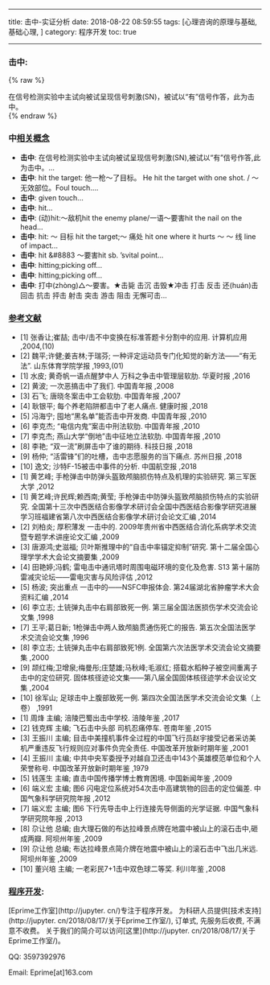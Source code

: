 
---
title: 击中-实证分析
date: 2018-08-22 08:59:55
tags: [心理咨询的原理与基础, 基础心理, ]
category: 程序开发
toc: true

---



<span></span>
<!-- more -->



### 击中:

{% raw %}
<div class="p1">在信号检测实验中主试向被试呈现信号刺激(SN)，被试以“有”信号作答，此为击中。</div>
{% endraw %}



### [](/tags//)中[相关概念](/categories/程序开发)

- **击中**: 在信号检测实验中主试向被试呈现信号刺激(SN),被试以“有”信号作答,此为击中。...
- **击中**: hit the target: 他一枪～了目标。 He hit the target with one shot. / ～无效部位。Foul touch....
- **击中**: given touch...
- **击中**: hit...
- **击中**: (动)hit:～敌机hit the enemy plane/一语～要害hit the nail on the head...
- **击中**: hit: ～ 目标 hit the target;～ 痛处 hit one where it hurts ～ ～ 线 line of impact...
- **击中**: hit &#8883 ～要害hit sb. ’svital point...
- **击中**: hitting;picking off...
- **击中**: hitting;picking off...
- **击中**: 打中(zhòng)△～要害。★击毙 击沉 击毁★冲击 打击 反击 还(huán)击 回击 抗击 抨击 射击 突击 游击 阻击 无懈可击...


### [](/tags//)[参考文献](/categories/程序开发/)

- [1]  张香让;崔喆; 击中/击不中变换在标准答题卡分割中的应用. 计算机应用 ,2004,(10)
- [2]  魏平;许健;姜吉林;于瑞芬; 一种评定运动员专门化知觉的新方法——“有无法”. 山东体育学院学报 ,1993,(01)
- [1]  水皮; 黄奇帆一语点醒梦中人  万科之争击中管理层软肋. 华夏时报 ,2016
- [2]  黄波; 一次恶搞击中了我们. 中国青年报 ,2008
- [3]  石飞; 唐晓冬案击中工会软肋. 中国青年报 ,2007
- [4]  耿银平; 每个养老陷阱都击中了老人痛点. 健康时报 ,2018
- [5]  冯海宁; 囤地“黑名单”能否击中开发商. 中国青年报 ,2010
- [6]  李克杰; “电信内鬼”案击中刑法软肋. 中国青年报 ,2010
- [7]  李克杰; 燕山大学“倒地”击中征地立法软肋. 中国青年报 ,2010
- [8]  李艳; “双一流”刷屏击中了谁的期待. 科技日报 ,2018
- [9]  杨仲; “活雷锋”们的吐槽，击中志愿服务的当下痛点. 苏州日报 ,2018
- [10]  逸文; 沙特F-15被击中事件的分析. 中国航空报 ,2018
- [1]  黄艺峰; 手枪弹击中防弹头盔致颅脑损伤特点及机理的实验研究. 第三军医大学 ,2012
- [1]  黄艺峰;许民辉;赖西南;黄莹; 手枪弹击中防弹头盔致颅脑损伤特点的实验研究. 全国第十三次中西医结合影像学术研讨会全国中西医结合影像学研究进展学习班福建省第八次中西医结合影像学术研讨会论文汇编 ,2014
- [2]  刘柏炎; 厚积薄发  一击中的. 2009年贵州省中西医结合消化系病学术交流暨专题学术讲座论文汇编 ,2009
- [3]  唐源鸿;史滋福; 贝叶斯推理中的“自击中率锚定抑制”研究. 第十二届全国心理学学术大会论文摘要集 ,2009
- [4]  田艳婷;冯鹤; 雷电击中通讯塔时周围电磁环境的变化及危害. S13 第十届防雷减灾论坛——雷电灾害与风险评估 ,2012
- [5]  杨波; 突出重点  一击中的——NSFC申报体会. 第24届湖北省肿瘤学术大会资料汇编 ,2014
- [6]  李立志; 土铳弹丸击中右肩部致死一例. 第三届全国法医损伤学术交流会论文集 ,1998
- [7]  王平;葛日新; 1枪弹击中两人致颅脑贯通伤死亡的报告. 第五次全国法医学术交流会论文集 ,1996
- [8]  李立志; 土铳弹丸击中右肩部致死1例. 全国第六次法医学术交流会论文摘要集 ,2000
- [9]  颉红梅;卫增泉;梅曼彤;庄楚雄;马秋峰;毛淑红; 搭载水稻种子被空间重离子击中的定位研究. 固体核径迹论文集——第八届全国固体核径迹学术会议论文集 ,2004
- [10]  徐军山; 足球击中上腹部致死一例. 第四次全国法医学术交流会论文集（上卷） ,1991
- [1]  周烽 主编; 涪陵巴蜀出击中学校. 涪陵年鉴 ,2017
- [2]  钱克辉 主编; 飞石击中头部 司机忍痛停车. 苍南年鉴 ,2015
- [3]  王振川 主编; 目击中美撞机事件全过程的中国飞行员赵宇接受记者采访美机严重违反飞行规则应对事件负完全责任. 中国改革开放新时期年鉴 ,2001
- [4]  王振川 主编; 中共中央军委授予对越自卫还击中143个英雄模范单位和个人荣誉称号. 中国改革开放新时期年鉴 ,1979
- [5]  钱莲生 主编; 直击中国传播学博士教育困境. 中国新闻年鉴 ,2009
- [6]  端义宏 主编; 图6 闪电定位系统对54次击中高建筑物的回击的定位偏差. 中国气象科学研究院年报 ,2012
- [7]  端义宏 主编; 图6 下行先导击中上行连接先导侧面的光学证据. 中国气象科学研究院年报 ,2013
- [8]  尕让他 总编; 由大理石做的布达拉峰景点牌在地震中被山上的滚石击中,砸成两瓣. 阿坝州年鉴 ,2009
- [9]  尕让他 总编; 布达拉峰景点简介牌在地震中被山上的滚石击中飞出几米远. 阿坝州年鉴 ,2009
- [10]  董兴培 主编; 一老彩民7+1击中双色球二等奖. 利川年鉴 ,2008


### [](/tags//)[程序开发](/categories/程序开发/):
[Eprime工作室](http://jupyter. cn/)专注于程序开发。
为科研人员提供[技术支持](http://jupyter. cn/2018/08/17/关于Eprime工作室/), 订单式, 先服务后收费, 不满意不收费。
关于我们的简介可以访问[这里](http://jupyter. cn/2018/08/17/关于Eprime工作室/)。

QQ: 3597392976

Email: Eprime[at]163.com


